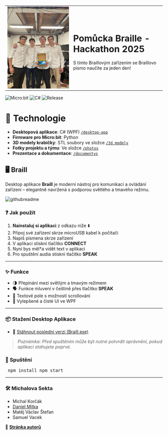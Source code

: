 
<table>
  <tr>
    <td><img src="photos/project_done.JPG" width="500"/></td>
    <td>
      <h1>Pomůcka Braille - Hackathon 2025</h1>
      <p>S tímto Braillovým zařízením se Braillovo písmo naučíte za jeden den!</p>
    </td>
  </tr>
</table>

![Micro:bit](https://img.shields.io/badge/micro:bit-hardware-green)
![C#](https://img.shields.io/badge/C%23-WPF-blueviolet)
![Release](https://img.shields.io/badge/release-April_2025-blue)

# 🧠 Technologie

- **Desktopová aplikace**: C# (WPF) [`/desktop-app`](https://github.com/YOUR-USERNAME/Braill/tree/main/desktop-app)
- **Firmware pro Micro:bit**: Python
- **3D modely krabičky**: STL soubory ve složce [`/3d modely`](https://github.com/YOUR-USERNAME/Braill/tree/main/3dmodely)
- **Fotky projektu a týmu**: Ve složce [`/photos`](https://github.com/YOUR-USERNAME/Braill/tree/main/photos)
- **Prezentace a dokumentace**: [`/documentys`](https://github.com/YOUR-USERNAME/Braill/tree/main/documentys)

## 🖥️ Braill

Desktop aplikace **Braill** je moderní nástroj pro komunikaci a ovládání zařízení – elegantně navržená s podporou světlého a tmavého režimu.

<img width="500" alt="githubreadme" src="https://github.com/user-attachments/assets/daae200f-004a-40e4-9fd2-de31703aead9" />

### ❓ Jak použít
1. **Nainstaluj si aplikaci** z odkazu níže ⬇️
2. Připoj své zařízení skrze microUSB kabel k počítači
3. Napiš písmena skrze zařízení
4. V aplikaci stiskni tlačítko **CONNECT**
5. Nyní bys měl*a vidět text v aplikaci
6. Pro spuštění audia stiskni tlačítko **SPEAK**

---

### ✨ Funkce

- 🌗 Přepínání mezi světlým a tmavým režimem
- 🗣️ Funkce mluvení v češtině přes tlačítko **SPEAK**
- 📄 Textové pole s možností scrollování
- 🎨 Vylepšené a čisté UI ve WPF

---

### 📦 Stažení Desktop Aplikace

- 🔽 [Stáhnout poslední verzi (Braill.exe)](https://github.com/StefikMat/Braill/releases/download/1.0.0/Braille_v1.0.zip)

> _Poznámka: Před spuštěním může být nutné potvrdit oprávnění, pokud aplikaci stahujete poprvé._
### 🚀 Spuštění 
<pre lang="markdown"> npm install npm start </pre>

---
### 🛠️  Michalova Sekta
- Michal Korčák
- [Daniel Mitka](https://daniel.mitka.cz)
- Matěj Václav Štefan
- Samuel Vacek
  
🏫 [**Stránka autorů**](https://gymjs.cz)

